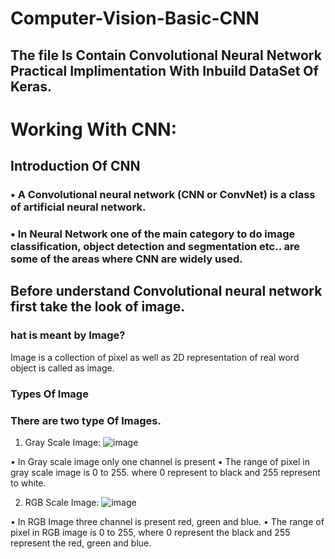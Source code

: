 # Computer-Vision-Basic-CNN
## The file Is Contain Convolutional Neural Network Practical Implimentation With Inbuild DataSet Of Keras.

# Working With CNN:
## Introduction Of CNN
### •	A Convolutional neural network (CNN or ConvNet) is a class of artificial neural network.
### •	In Neural Network one of the main category to do image classification, object detection and segmentation etc.. are some of the areas where  CNN are widely used.

## Before understand Convolutional neural network first take the look of image.
### hat is meant by Image?
Image is a collection of pixel as well as 2D representation of real word object is called as image.

### Types Of Image

### There are two type Of Images.

1.	Gray Scale Image: 
 ![image](https://user-images.githubusercontent.com/101791322/187867976-7edcf17d-a16f-40c7-9300-7f315955b117.png)

•	In Gray scale image only one channel is present
•	The range of pixel in gray scale image is 0 to 255. where 0 represent to black and 255 represent to white.

2.	RGB Scale Image:
![image](https://user-images.githubusercontent.com/101791322/187868219-3eedb3db-944f-4726-93f7-bf555db5a98f.png)

 
•	In RGB Image three channel is present red, green and blue.
•	The range of pixel in RGB image is 0 to 255, where 0 represent the black and 255 represent the red, green and blue.


